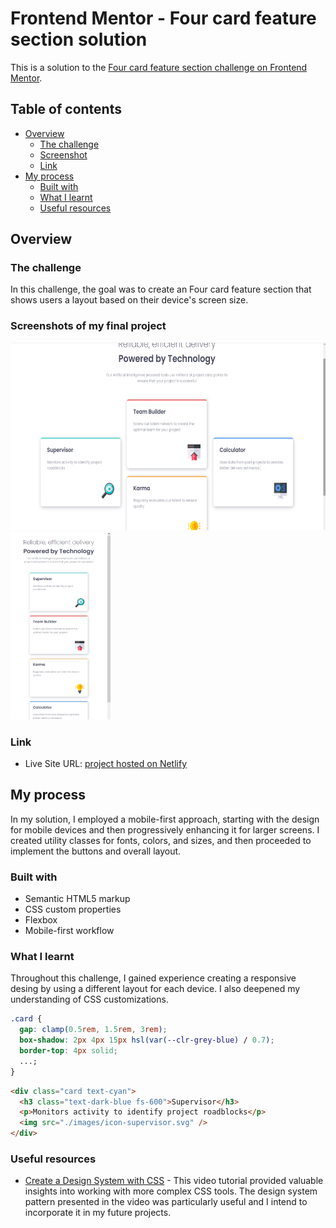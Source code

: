 # Frontend Mentor - Four card feature section solution

This is a solution to the [Four card feature section challenge on Frontend Mentor](https://www.frontendmentor.io/challenges/four-card-feature-section-weK1eFYK).

## Table of contents

- [Overview](#overview)
  - [The challenge](#the-challenge)
  - [Screenshot](#screenshots-of-my-final-project)
  - [Link](#link)
- [My process](#my-process)
  - [Built with](#built-with)
  - [What I learnt](#what-i-learnt)
  - [Useful resources](#useful-resources)

## Overview

### The challenge

In this challenge, the goal was to create an Four card feature section that shows users a layout based on their device's screen size.

### Screenshots of my final project

<span>
<img src="./images/desktop-complete.png" height=300>
<img src="./images/mobile-complete.png" height=300>
</span>

### Link

- Live Site URL: [project hosted on Netlify](https://monumental-flan-f6590d.netlify.app/)

## My process

In my solution, I employed a mobile-first approach, starting with the design for mobile devices and then progressively enhancing it for larger screens. I created utility classes for fonts, colors, and sizes, and then proceeded to implement the buttons and overall layout.

### Built with

- Semantic HTML5 markup
- CSS custom properties
- Flexbox
- Mobile-first workflow

### What I learnt

Throughout this challenge, I gained experience creating a responsive desing by using a different layout for each device. I also deepened my understanding of CSS customizations.

```css
.card {
  gap: clamp(0.5rem, 1.5rem, 3rem);
  box-shadow: 2px 4px 15px hsl(var(--clr-grey-blue) / 0.7);
  border-top: 4px solid;
  ...;
}
```

```html
<div class="card text-cyan">
  <h3 class="text-dark-blue fs-600">Supervisor</h3>
  <p>Monitors activity to identify project roadblocks</p>
  <img src="./images/icon-supervisor.svg" />
</div>
```

### Useful resources

- [Create a Design System with CSS](https://www.youtube.com/watch?v=lRaL-8qZ0mM) - This video tutorial provided valuable insights into working with more complex CSS tools. The design system pattern presented in the video was particularly useful and I intend to incorporate it in my future projects.
